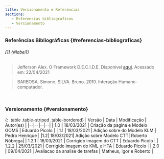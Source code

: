 ```yaml
---
title: Versionamento e Referencias
sections:
   - Referencias bibliograficas
   - Versionamento
---
```


### Referências Bibliográficas {#referencias-bibliograficas}

###### [1] {#label1}

> Jefferson Alex. O Framework D.E.C.I.D.E. Disponível [aqui](https://jeffersonalex.medium.com/prot%C3%B3tipos-de-baixa-m%C3%A9dia-e-alta-fidelidade-bf04870325a6). Acessado em: 22/04/2021

> BARBOSA. Simone. SILVA. Bruno. 2010. Interação Humano-computador.
<br>

### Versionamento {#versionamento}
<div class="table-responsive">

{: .table .table-striped .table-bordered}
| Versão | Data | Modificação | Autor(es) |
|--|--|--|--|
| 1.0 | 18/03/2021 | Criação da pagina e Modelo GOMS | Eduardo Picolo |
| 1.1 | 18/03/2021 | Adição sobre do Modelo KLM | Pedro Henrique |
|1.2| 18/03/2021| Adição sobre Modelo CTT| Roberto Nóbrega|
| 1.2.1 | 18/03/2021 | Corrigido imagem do CTT | Eduardo Picolo |
| 1.2.2 | 25/03/2021 | Corrigido imagem do KML e HTA | Eduardo Picolo |
| 2.0 | 09/04/2021 | Avaliacao da analise de tarefas | Matheus, Igor e Roberto |

</div>
